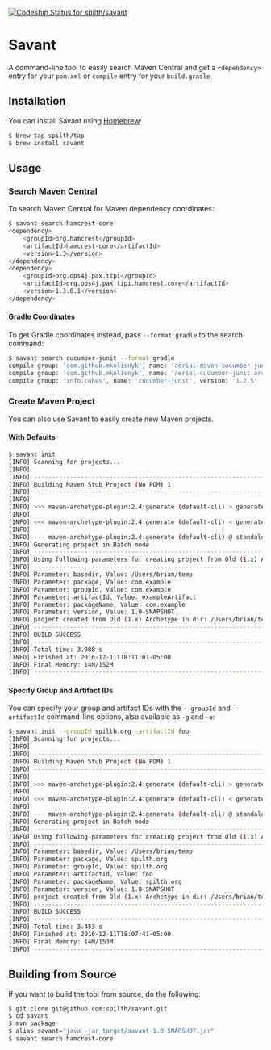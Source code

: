 [ ![Codeship Status for spilth/savant](https://app.codeship.com/projects/e282dd80-a21a-0134-6f6a-12490b0b4938/status?branch=master)](https://app.codeship.com/projects/189924)

# Savant

A command-line tool to easily search Maven Central and get a `<dependency>` entry for your `pom.xml` or `compile` entry for your `build.gradle`.

## Installation

You can install Savant using [Homebrew](http://brew.sh/):

```bash
$ brew tap spilth/tap
$ brew install savant
```

## Usage

### Search Maven Central

To search Maven Central for Maven dependency coordinates:

```bash
$ savant search hamcrest-core
<dependency>
    <groupId>org.hamcrest</groupId>
    <artifactId>hamcrest-core</artifactId>
    <version>1.3</version>
</dependency>
<dependency>
    <groupId>org.ops4j.pax.tipi</groupId>
    <artifactId>org.ops4j.pax.tipi.hamcrest.core</artifactId>
    <version>1.3.0.1</version>
</dependency>
```

#### Gradle Coordinates

To get Gradle coordinates instead, pass `--format gradle` to the search command:

```bash
$ savant search cucumber-junit --format gradle
compile group: 'com.github.mkolisnyk', name: 'aerial-maven-cucumber-junit-archetype', version: '0.0.6.1'
compile group: 'com.github.mkolisnyk', name: 'aerial-cucumber-junit-archetype', version: '0.0.6.1'
compile group: 'info.cukes', name: 'cucumber-junit', version: '1.2.5'
```

### Create Maven Project

You can also use Savant to easily create new Maven projects.

#### With Defaults

```bash
$ savant init
[INFO] Scanning for projects...
[INFO]
[INFO] ------------------------------------------------------------------------
[INFO] Building Maven Stub Project (No POM) 1
[INFO] ------------------------------------------------------------------------
[INFO]
[INFO] >>> maven-archetype-plugin:2.4:generate (default-cli) > generate-sources @ standalone-pom >>>
[INFO]
[INFO] <<< maven-archetype-plugin:2.4:generate (default-cli) < generate-sources @ standalone-pom <<<
[INFO]
[INFO] --- maven-archetype-plugin:2.4:generate (default-cli) @ standalone-pom ---
[INFO] Generating project in Batch mode
[INFO] ----------------------------------------------------------------------------
[INFO] Using following parameters for creating project from Old (1.x) Archetype: maven-archetype-quickstart:1.0
[INFO] ----------------------------------------------------------------------------
[INFO] Parameter: basedir, Value: /Users/brian/temp
[INFO] Parameter: package, Value: com.example
[INFO] Parameter: groupId, Value: com.example
[INFO] Parameter: artifactId, Value: exampleArtifact
[INFO] Parameter: packageName, Value: com.example
[INFO] Parameter: version, Value: 1.0-SNAPSHOT
[INFO] project created from Old (1.x) Archetype in dir: /Users/brian/temp/exampleArtifact
[INFO] ------------------------------------------------------------------------
[INFO] BUILD SUCCESS
[INFO] ------------------------------------------------------------------------
[INFO] Total time: 3.988 s
[INFO] Finished at: 2016-12-11T18:11:01-05:00
[INFO] Final Memory: 14M/152M
[INFO] ------------------------------------------------------------------------
```

#### Specify Group and Artifact IDs

You can specify your group and artifact IDs with the `--groupId` and `--artifactId` command-line options, also available as `-g` and `-a`:

```bash
$ savant init --groupId spilth.org -artifactId foo
[INFO] Scanning for projects...
[INFO]
[INFO] ------------------------------------------------------------------------
[INFO] Building Maven Stub Project (No POM) 1
[INFO] ------------------------------------------------------------------------
[INFO]
[INFO] >>> maven-archetype-plugin:2.4:generate (default-cli) > generate-sources @ standalone-pom >>>
[INFO]
[INFO] <<< maven-archetype-plugin:2.4:generate (default-cli) < generate-sources @ standalone-pom <<<
[INFO]
[INFO] --- maven-archetype-plugin:2.4:generate (default-cli) @ standalone-pom ---
[INFO] Generating project in Batch mode
[INFO] ----------------------------------------------------------------------------
[INFO] Using following parameters for creating project from Old (1.x) Archetype: maven-archetype-quickstart:1.0
[INFO] ----------------------------------------------------------------------------
[INFO] Parameter: basedir, Value: /Users/brian/temp
[INFO] Parameter: package, Value: spilth.org
[INFO] Parameter: groupId, Value: spilth.org
[INFO] Parameter: artifactId, Value: foo
[INFO] Parameter: packageName, Value: spilth.org
[INFO] Parameter: version, Value: 1.0-SNAPSHOT
[INFO] project created from Old (1.x) Archetype in dir: /Users/brian/temp/foo
[INFO] ------------------------------------------------------------------------
[INFO] BUILD SUCCESS
[INFO] ------------------------------------------------------------------------
[INFO] Total time: 3.453 s
[INFO] Finished at: 2016-12-11T18:07:41-05:00
[INFO] Final Memory: 14M/153M
[INFO] ------------------------------------------------------------------------
```

## Building from Source

If you want to build the tool from source, do the following:

```bash
$ git clone git@github.com:spilth/savant.git
$ cd savant
$ mvn package
$ alias savant="java -jar target/savant-1.0-SNAPSHOT.jar"
$ savant search hamcrest-core
```
